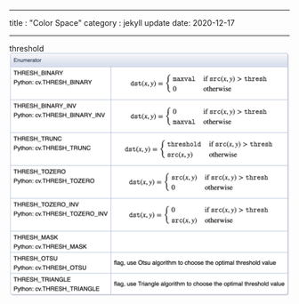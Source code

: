 ---
title : "Color Space"
category : jekyll update
date: 2020-12-17
___

threshold
<img src="threshold_options.png"
     style="float: left; margin-right: 10px;" />